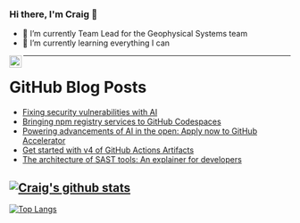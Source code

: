 ### Hi there, I'm Craig 👋

<!--
**CraigTeelFugro/CraigTeelFugro** is a ✨ _special_ ✨ repository because its `README.md` (this file) appears on your GitHub profile.

Here are some ideas to get you started:
-->

- 🔭 I’m currently Team Lead for the Geophysical Systems team
- 🌱 I’m currently learning everything I can

[<img align="left" alt="Craig Teel | LinkedIn" width="22px" src="https://cdn.jsdelivr.net/npm/simple-icons@v3/icons/linkedin.svg" />][linkedin]

---

# GitHub Blog Posts

<!-- BLOG-POST-LIST:START -->
- [Fixing security vulnerabilities with AI](https://github.blog/2024-02-14-fixing-security-vulnerabilities-with-ai/)
- [Bringing npm registry services to GitHub Codespaces](https://github.blog/2024-02-13-bringing-npm-registry-services-to-github-codespaces/)
- [Powering advancements of AI in the open: Apply now to GitHub Accelerator](https://github.blog/2024-02-13-powering-advancements-of-ai-in-the-open-apply-now-to-github-accelerator/)
- [Get started with v4 of GitHub Actions Artifacts](https://github.blog/2024-02-12-get-started-with-v4-of-github-actions-artifacts/)
- [The architecture of SAST tools: An explainer for developers](https://github.blog/2024-02-12-the-architecture-of-sast-tools-an-explainer-for-developers/)
<!-- BLOG-POST-LIST:END -->

## [![Craig's github stats](https://github-readme-stats.vercel.app/api?username=craigteelfugro&show_icons=true&theme=radical)](https://github.com/anuraghazra/github-readme-stats)


[linkedin]: https://linkedin.com/in/craig-teel-b8786771
[![Top Langs](https://github-readme-stats.vercel.app/api/top-langs/?username=craigteelfugro&layout=compact)](https://github.com/anuraghazra/github-readme-stats)
